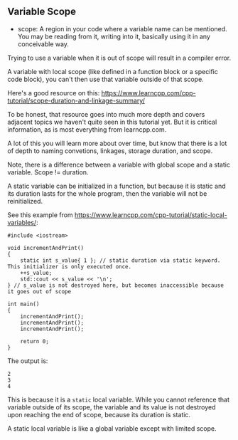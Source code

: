 ## Variable Scope

- scope: A region in your code where a variable name can be mentioned. You may be reading from it, writing into it, basically using it in any conceivable way.

Trying to use a variable when it is out of scope will result in a compiler error.

A variable with local scope (like defined in a function block or a specific code block), you can't then use that variable outside of that scope. 


Here's a good resource on this: https://www.learncpp.com/cpp-tutorial/scope-duration-and-linkage-summary/

To be honest, that resource goes into much more depth and covers adjacent topics we haven't quite seen in this tutorial yet. But it is critical information, as is most everything from learncpp.com. 

A lot of this you will learn more about over time, but know that there is a lot of depth to naming convetions, linkages, storage duration, and scope. 


Note, there is a difference between a variable with global scope and a static variable. Scope != duration. 

A static variable can be initialized in a function, but because it is static and its duration lasts for the whole program, then the variable will not be reinitialized. 

See this example from https://www.learncpp.com/cpp-tutorial/static-local-variables/:

```
#include <iostream>

void incrementAndPrint()
{
    static int s_value{ 1 }; // static duration via static keyword.  This initializer is only executed once.
    ++s_value;
    std::cout << s_value << '\n';
} // s_value is not destroyed here, but becomes inaccessible because it goes out of scope

int main()
{
    incrementAndPrint();
    incrementAndPrint();
    incrementAndPrint();

    return 0;
}
```

The output is: 
```
2
3
4
```

This is because it is a `static` local variable. While you cannot reference that variable outside of its scope, the variable and its value is not destroyed upon reaching the end of scope, because its duration is static. 

A static local variable is like a global variable except with limited scope. 